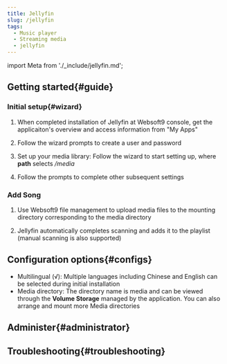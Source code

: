 ```yaml
---
title: Jellyfin
slug: /jellyfin
tags:
  - Music player 
  - Streaming media 
  - jellyfin 
---
```


import Meta from './_include/jellyfin.md';

<Meta name="meta" />

## Getting started{#guide}

### Initial setup{#wizard}

1. When completed installation of Jellyfin at Websoft9 console, get the applicaiton's overview and access information from "My Apps"  

2. Follow the wizard prompts to create a user and password 

3. Set up your media library: Follow the wizard to start setting up, where **path** selects */media*  

4. Follow the prompts to complete other subsequent settings

### Add Song 

1. Use Websoft9 file management to upload media files to the mounting directory corresponding to the media directory 

2. Jellyfin automatically completes scanning and adds it to the playlist (manual scanning is also supported)

## Configuration options{#configs}

- Multilingual (√): Multiple languages including Chinese and English can be selected during initial installation
- Media directory: The directory name is media and can be viewed through the **Volume Storage** managed by the application. You can also arrange and mount more Media directories

## Administer{#administrator}

## Troubleshooting{#troubleshooting}